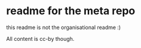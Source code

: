 # readme for the meta repo

this readme is not the organisational readme :) 

All content is cc-by though. 

